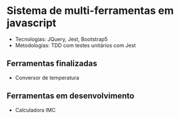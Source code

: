 # Sistema de multi-ferramentas em javascript

- Tecnologias: JQuery, Jest, Bootstrap5
- Metodologias: TDD com testes unitários com Jest

## Ferramentas finalizadas

- Conversor de temperatura

## Ferramentas em desenvolvimento

- Calculadora IMC